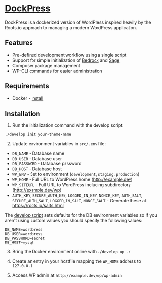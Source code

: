 # [DockPress](https://joepurdy.io/words/dockerize-wordpress-with-roots.io)

DockPress is a dockerized version of WordPress inspired heavily by the Roots.io approach to managing a modern WordPress application.

## Features

* Pre-defined development workflow using a single script
* Support for simple initialization of [Bedrock](https://roots.io/bedrock/) and [Sage](https://roots.io/sage/)
* Composer package management
* WP-CLI commands for easier administration

## Requirements

* Docker - [Install](https://www.docker.com/community-edition#/download)

## Installation

1. Run the initialization command with the develop script:

  `./develop init your-theme-name`

2. Update environment variables in `src/.env` file:
  * `DB_NAME` - Database name
  * `DB_USER` - Database user
  * `DB_PASSWORD` - Database password
  * `DB_HOST` - Database host
  * `WP_ENV` - Set to environment (`development`, `staging`, `production`)
  * `WP_HOME` - Full URL to WordPress home (http://example.dev)
  * `WP_SITEURL` - Full URL to WordPress including subdirectory (http://example.dev/wp)
  * `AUTH_KEY`, `SECURE_AUTH_KEY`, `LOGGED_IN_KEY`, `NONCE_KEY`, `AUTH_SALT`, `SECURE_AUTH_SALT`, `LOGGED_IN_SALT`, `NONCE_SALT` - Generate these at https://roots.io/salts.html

The [develop script](https://github.com/joepurdy/DockPress/blob/master/develop) sets defaults for the DB environment variables so if you aren't using custom values you should specify the following values:
```
DB_NAME=wordpress
DB_USER=wordpress
DB_PASSWORD=secret
DB_HOST=mysql
```

3. Bring the Docker environment online with `./develop up -d`

4. Create an entry in your hostfile mapping the `WP_HOME` address to `127.0.0.1`

5. Access WP admin at `http://example.dev/wp/wp-admin`
